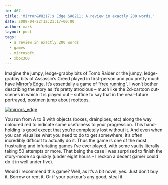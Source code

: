 ```yaml
---
id: 467
title: 'Mirror&#8217;s Edge &#8211; A review in exactly 200 words.'
date: 2009-04-22T12:21:17+00:00
author: mark
layout: post
tags:
  - a review in exactly 200 words
  - games
  - microsoft
  - xbox360
---
```

Imagine the jumpy, ledge-grabby bits of Tomb Raider or the jumpy, ledge-grabby bits of Assassin&#8217;s Creed played in first-person and you pretty much have [Mirror&#8217;s Edge](http://www.mirrorsedge.com/). It&#8217;s essentially a game of &#8220;[free running](http://en.wikipedia.org/wiki/Freerunning)&#8220;. I won&#8217;t bother describing the story as it&#8217;s pretty atrocious &#8211; much like the 2d-cartoon cut-scenes in which it is played out &#8211; suffice to say that in the near-future portrayed, postmen jump about rooftops.

[<img class="alignright size-full wp-image-474" title="mirrors_edge" src="/images/fromwp/2009/04/mirrors_edge.jpg" alt="mirrors_edge" width="252" height="155" srcset="/images/fromwp/2009/04/mirrors_edge.jpg 400w, /images/fromwp/2009/04/mirrors_edge-300x184.jpg 300w" sizes="(max-width: 252px) 100vw, 252px" />](/images/fromwp/2009/04/mirrors_edge.jpg)

You run from A to B with objects (boxes, drainpipes, etc) along the way coloured red to indicate some usefulness to your progression. This hand-holding is good except that you&#8217;re completely lost without it. And even when you can visualise what you need to do to get somewhere, it&#8217;s often incredibly difficult to actually do it. Thus the game is one of the most frustrating and infuriating games i&#8217;ve ever played, with some vaults literally taking 50 attempts or more. That being the case i was surprised to finish the story-mode so quickly (under eight hours &#8211; I reckon a decent gamer could do it in well under five).

Would i recommend this game? Well, as it&#8217;s a bit novel, yes. Just don&#8217;t buy it. Borrow or rent it. Or if your parkour&#8217;s any good, steal it.